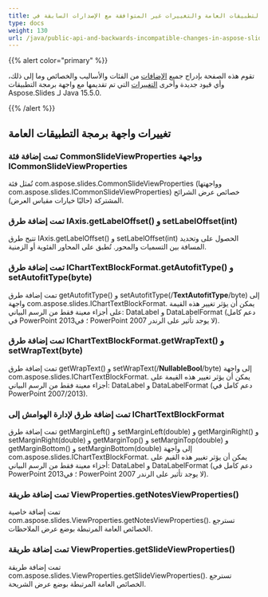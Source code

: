 ```yaml
---
title: واجهة برمجة التطبيقات العامة والتغييرات غير المتوافقة مع الإصدارات السابقة في Aspose.Slides لـ Java 15.5.0
type: docs
weight: 130
url: /java/public-api-and-backwards-incompatible-changes-in-aspose-slides-for-java-15-5-0/
---
```


{{% alert color="primary" %}} 

تقوم هذه الصفحة بإدراج جميع [الإضافات](/slides/java/public-api-and-backwards-incompatible-changes-in-aspose-slides-for-java-15-5-0/) من الفئات والأساليب والخصائص وما إلى ذلك، وأي قيود جديدة وأخرى [التغييرات](/slides/java/public-api-and-backwards-incompatible-changes-in-aspose-slides-for-java-15-5-0/) التي تم تقديمها مع واجهة برمجة التطبيقات Aspose.Slides لـ Java 15.5.0.

{{% /alert %}} 
## **تغييرات واجهة برمجة التطبيقات العامة**
### **تمت إضافة فئة CommonSlideViewProperties وواجهة ICommonSlideViewProperties**
تُمثل فئة com.aspose.slides.CommonSlideViewProperties (وواجهتها com.aspose.slides.ICommonSlideViewProperties) خصائص عرض الشرائح المشتركة (حاليًا خيارات مقياس العرض).
### **تمت إضافة طرق IAxis.getLabelOffset() و setLabelOffset(int)**
تتيح طرق IAxis.getLabelOffset() و setLabelOffset(int) الحصول على وتحديد المسافة بين التسميات والمحور. تُطبق على المحاور الفئوية أو الزمنية.
### **تمت إضافة طرق IChartTextBlockFormat.getAutofitType() و setAutofitType(byte)**
تمت إضافة طرق getAutofitType() و setAutofitType(/**TextAutofitType**/byte) إلى واجهة com.aspose.slides.IChartTextBlockFormat.
يمكن أن يؤثر تغيير هذه القيمة على أجزاء معينة فقط من الرسم البياني: DataLabel و DataLabelFormat (دعم كامل في PowerPoint 2013؛ في PowerPoint 2007 لا يوجد تأثير على الرندر).
### **تمت إضافة طرق IChartTextBlockFormat.getWrapText() و setWrapText(byte)**
تمت إضافة طرق getWrapText() و setWrapText(/**NullableBool**/byte) إلى واجهة com.aspose.slides.IChartTextBlockFormat.
يمكن أن يؤثر تغيير هذه القيمة على أجزاء معينة فقط من الرسم البياني: DataLabel و DataLabelFormat (دعم كامل في PowerPoint 2007/2013).
### **تمت إضافة طرق لإدارة الهوامش إلى IChartTextBlockFormat**
تمت إضافة طرق getMarginLeft() و setMarginLeft(double) و getMarginRight() و setMarginRight(double) و getMarginTop() و setMarginTop(double) و getMarginBottom() و setMarginBottom(double) إلى واجهة com.aspose.slides.IChartTextBlockFormat.
يمكن أن يؤثر تغيير هذه القيم على أجزاء معينة فقط من الرسم البياني: DataLabel و DataLabelFormat (دعم كامل في PowerPoint 2013؛ في PowerPoint 2007 لا يوجد تأثير على الرندر).
### **تمت إضافة طريقة ViewProperties.getNotesViewProperties()**
تمت إضافة خاصية com.aspose.slides.ViewProperties.getNotesViewProperties(). تسترجع الخصائص العامة المرتبطة بوضع عرض الملاحظات.
### **تمت إضافة طريقة ViewProperties.getSlideViewProperties()**
تمت إضافة طريقة com.aspose.slides.ViewProperties.getSlideViewProperties(). تسترجع الخصائص العامة المرتبطة بوضع عرض الشريحة.